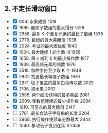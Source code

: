 ## 2. 不定长滑动窗口
<ul>
  <li><input type="checkbox" checked> 904. 水果成篮 1516</li>
  <li><input type="checkbox" checked> 1695. 删除子数组的最大得分 1529</li>
  <li><input type="checkbox" checked> 2958. 最多 K 个重复元素的最长子数组 1535</li>
  <li><input type="checkbox" checked> 2779. 数组的最大美丽值 1638</li>
  <li><input type="checkbox" checked> 2024. 考试的最大困扰度 1643</li>
  <li><input type="checkbox" checked> 1004. 最大连续 1 的个数 III 1656</li>
  <li><input type="checkbox" checked> 1658. 将 x 减到 0 的最小操作数 1817</li>
  <li><input type="checkbox" checked> 1838. 最高频元素的频数 1876</li>
  <li><input type="checkbox" checked> 2516. 每种字符至少取 K 个 1948</li>
  <li><input type="checkbox" checked> 2831. 找出最长等值子数组 1976</li>
  <li><input type="checkbox" checked> 2271. 毯子覆盖的最多白色砖块数 2022</li>
  <li><input type="checkbox" checked> 2106. 摘水果 2062</li>
  <li><input type="checkbox" checked> 2555. 两个线段获得的最多奖品 2081</li>
  <li><input type="checkbox" checked> 2009. 使数组连续的最少操作数 2084</li>
  <li><input type="checkbox" checked> 1610. 可见点的最大数目 2147</li>
  <li><input type="checkbox"> 2781. 最长合法子字符串的长度 2204</li>
  <li><input type="checkbox"> 2968. 执行操作使频率分数最大 2444</li>
  <li><input type="checkbox"> 1040. 移动石子直到连续 II 2456</li>
</ul>